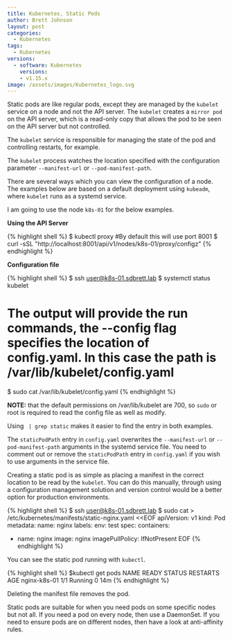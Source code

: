```yaml
---
title: Kubernetes, Static Pods
author: Brett Johnson
layout: post
categories:
  - Kubernetes
tags: 
  - Kubernetes
versions:
  - software: Kubernetes 
    versions:
    - v1.15.x
image: /assets/images/Kubernetes_logo.svg
---
```


Static pods are like regular pods, except they are managed by the `kubelet` service on a node and not the API server. The `kubelet` creates a `mirror pod` on the API server, which is a read-only copy that allows the pod to be seen on the API server but not controlled.

The `kubelet` service is responsible for managing the state of the pod and controlling restarts, for example.

The `kubelet` process watches the location specified with the configuration parameter `--manifest-url` or `--pod-manifest-path`.

There are several ways which you can view the configuration of a node. The examples below are based on a default deployment using `kubeadm`, where `kubelet` runs as a systemd service.

I am going to use the node `k8s-01` for the below examples.

**Using the API Server**

{% highlight shell %}
$ kubectl proxy #By default this will use port 8001
$ curl -sSL "http://localhost:8001/api/v1/nodes/k8s-01/proxy/configz"
{% endhighlight %}

**Configuration file**

{% highlight shell %}
$ ssh user@k8s-01.sdbrett.lab
$ systemctl status kubelet
# The output will provide the run commands, the --config flag specifies the location of config.yaml. In this case the path is /var/lib/kubelet/config.yaml
$ sudo cat /var/lib/kubelet/config.yaml
{% endhighlight %}

**NOTE:** that the default permissions on /var/lib/kubelet are 700, so `sudo` or root is required to read the config file as well as modify.

Using ` | grep static` makes it easier to find the entry in both examples.

The `staticPodPath` entry in `config.yaml` overwrites the `--manifest-url` or `--pod-manifest-path` arguments in the systemd service file. You need to comment out or remove the `staticPodPath` entry in `config.yaml` if you wish to use arguments in the service file.

Creating a static pod is as simple as placing a manifest in the correct location to be read by the `kubelet`. You can do this manually, through using a configuration management solution and version control would be a better option for production environments.

{% highlight shell %}
$ ssh user@k8s-01.sdbrett.lab
$ sudo cat > /etc/kubernetes/manifests/static-nginx.yaml <<EOF
apiVersion: v1
kind: Pod
metadata:
  name: nginx
  labels:
    env: test
spec:
  containers:
  - name: nginx
    image: nginx
    imagePullPolicy: IfNotPresent
EOF
{% endhighlight %}

You can see the static pod running with `kubectl`.

{% highlight shell %}
$kubectl get pods
NAME           READY   STATUS    RESTARTS   AGE
nginx-k8s-01   1/1     Running   0          14m
{% endhighlight %}

Deleting the manifest file removes the pod.

Static pods are suitable for when you need pods on some specific nodes but not all. If you need a pod on every node, then use a DaemonSet. If you need to ensure pods are on different nodes, then have a look at anti-affinity rules.
